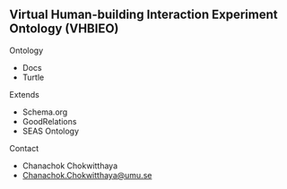 ## Virtual Human-building Interaction Experiment Ontology (VHBIEO)

Ontology

* Docs 
* Turtle 

Extends

* Schema.org
* GoodRelations
* SEAS Ontology

Contact

* Chanachok Chokwitthaya 
* Chanachok.Chokwitthaya@umu.se
